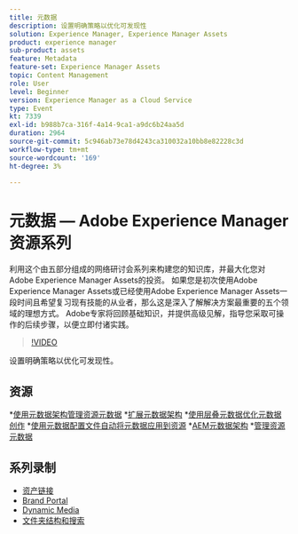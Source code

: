 ```yaml
---
title: 元数据
description: 设置明确策略以优化可发现性
solution: Experience Manager, Experience Manager Assets
product: experience manager
sub-product: assets
feature: Metadata
feature-set: Experience Manager Assets
topic: Content Management
role: User
level: Beginner
version: Experience Manager as a Cloud Service
type: Event
kt: 7339
exl-id: b988b7ca-316f-4a14-9ca1-a9dc6b24aa5d
duration: 2964
source-git-commit: 5c946ab73e78d4243ca310032a10bb8e82228c3d
workflow-type: tm+mt
source-wordcount: '169'
ht-degree: 3%

---
```


# 元数据 — Adobe Experience Manager资源系列

利用这个由五部分组成的网络研讨会系列来构建您的知识库，并最大化您对Adobe Experience Manager Assets的投资。 如果您是初次使用Adobe Experience Manager Assets或已经使用Adobe Experience Manager Assets一段时间且希望复习现有技能的从业者，那么这是深入了解解决方案最重要的五个领域的理想方式。 Adobe专家将回顾基础知识，并提供高级见解，指导您采取可操作的后续步骤，以便立即付诸实践。

>[!VIDEO](https://video.tv.adobe.com/v/332134/?quality=12&learn=on&hidetitle=true)

设置明确策略以优化可发现性。

## 资源

*[使用元数据架构管理资源元数据](https://experienceleague.adobe.com/docs/experience-manager-learn/assets/authoring/metadata.html)
*[扩展元数据架构](https://experienceleague.adobe.com/docs/experience-manager-learn/assets/configuring/metadata-schemas.html)
*[使用层叠元数据优化元数据创作](https://experienceleague.adobe.com/docs/experience-manager-learn/assets/metadata/cascade-metadata-feature-video-use.html?lang=zh-Hans)
*[使用元数据配置文件自动将元数据应用到资源](https://experienceleague.adobe.com/docs/experience-manager-learn/assets/configuring/metadata-profiles.html)
*[AEM元数据架构](https://experienceleague.adobe.com/docs/experience-manager-65/assets/administer/metadata-schemas.html?lang=en#administer)
*[管理资源元数据](https://experienceleague.adobe.com/docs/experience-manager-65/assets/using/metadata.html?lang=en#RegisteringacustomnamespacewithinAEM)

## 系列录制

* [资产链接](asset-link.md)
* [Brand Portal](brand-portal.md)
* [Dynamic Media](dynamic-media.md)
* [文件夹结构和搜索](folder-structure-search.md)
